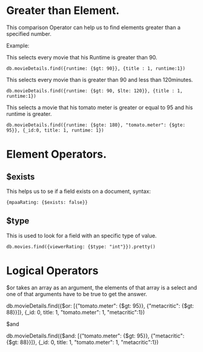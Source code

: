 # Greater than Element.

This comparison Operator can help us to find elements greater than a specified number.

Example: 

This selects every movie that his Runtime is greater than 90.

```
db.movieDetails.find({runtime: {$gt: 90}}, {title : 1, runtime:1})
```

This selects every movie than is greater than 90 and less than 120minutes.

```
db.movieDetails.find({runtime: {$gt: 90, $lte: 120}}, {title : 1, runtime:1})
```

This selects a movie that his tomato meter is greater or equal to 95 and his runtime is greater. 

```
db.movieDetails.find({runtime: {$gte: 180}, "tomato.meter": {$gte: 95}}, {_id:0, title: 1, runtime: 1})
```


# Element Operators.

## $exists

This helps us to se if a field exists on a document, syntax:

``
{mpaaRating: {$exists: false}}
``
## $type

This is used to look for a field with an specific type of value.

``
db.movies.find({viewerRating: {$type: "int"}}).pretty()
``

# Logical Operators

$or takes an array as an argument, the elements of that array is a select and one of that arguments have to be true to get the answer.

db.movieDetails.find({$or: [{"tomato.meter": {$gt: 95}},
                            {"metacritic": {$gt: 88}}]},
                            {_id: 0, title: 1, "tomato.meter": 1, "metacritic":1})


$and

db.movieDetails.find({$and: [{"tomato.meter": {$gt: 95}},
                            {"metacritic": {$gt: 88}}]},
                            {_id: 0, title: 1, "tomato.meter": 1, "metacritic":1})
